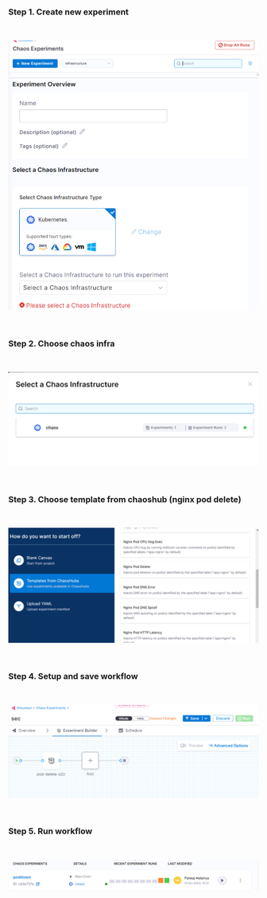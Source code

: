 ### Step 1. Create new experiment
<br/>

![Alt text](image.png)
![Alt text](image-1.png)

<br/>

### Step 2. Choose chaos infra
<br/>

![Alt text](image-2.png)

<br/>

### Step 3. Choose template from chaoshub (nginx pod delete)
<br/>

![Alt text](image-4.png)

<br/>

### Step 4. Setup and save workflow
<br/>

![Alt text](image-5.png)

<br/>

### Step 5. Run workflow 
<br/>

![Alt text](image-6.png)    
